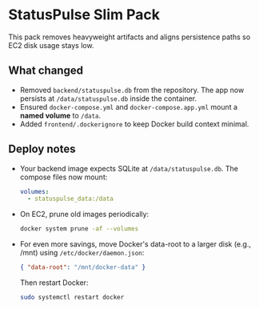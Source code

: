 
# StatusPulse Slim Pack

This pack removes heavyweight artifacts and aligns persistence paths so EC2 disk usage stays low.

## What changed

- Removed `backend/statuspulse.db` from the repository. The app now persists at `/data/statuspulse.db` inside the container.
- Ensured `docker-compose.yml` and `docker-compose.app.yml` mount a **named volume** to `/data`.
- Added `frontend/.dockerignore` to keep Docker build context minimal.

## Deploy notes

- Your backend image expects SQLite at `/data/statuspulse.db`. The compose files now mount:
  ```yaml
  volumes:
    - statuspulse_data:/data
  ```

- On EC2, prune old images periodically:
  ```bash
  docker system prune -af --volumes
  ```

- For even more savings, move Docker's data-root to a larger disk (e.g., /mnt) using `/etc/docker/daemon.json`:
  ```json
  { "data-root": "/mnt/docker-data" }
  ```
  Then restart Docker:
  ```bash
  sudo systemctl restart docker
  ```
